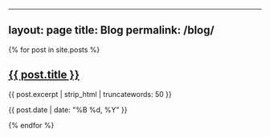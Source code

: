 
---
layout: page
title: Blog
permalink: /blog/
---

{% for post in site.posts %}
  <article>
    <h2><a href="{{ post.url }}">{{ post.title }}</a></h2>
    <p class="post-excerpt">{{ post.excerpt | strip_html | truncatewords: 50 }}</p>
    <p class="post-meta">{{ post.date | date: "%B %d, %Y" }}</p>
  </article>
{% endfor %}
